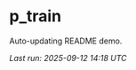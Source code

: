 # p_train

Auto-updating README demo.

<!--START_SECTION:status-->
_Last run: 2025-09-12 14:18 UTC_
<!--END_SECTION:status-->





















































































































































































































































































































































































































































































































































